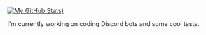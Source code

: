 [![My GitHub Stats](https://github-readme-stats.vercel.app/api?username=Tilier&hide=issues,prs&count_private=true&show_icons=true))](https://github.com/Tilier)


I'm currently working on coding Discord bots and some cool tests.
